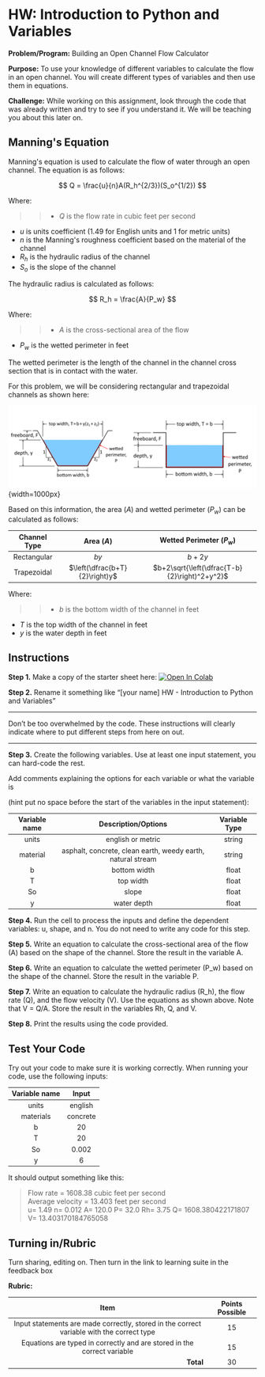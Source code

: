 #  HW: Introduction to Python and Variables

**Problem/Program:** Building an Open Channel Flow Calculator

**Purpose:** To use your knowledge of different variables to calculate the flow in an open channel. You will create different types of variables and then use them in equations.

**Challenge:** While working on this assignment, look through the code that was already written and try to see if you understand it. We will be teaching you about this later on. 

## Manning's Equation

Manning's equation is used to calculate the flow of water through an open channel. The equation is as follows:

$$
Q = \frac{u}{n}A(R_h^{2/3})(S_o^{1/2})
$$

Where:<br>
>>- $Q$ is the flow rate in cubic feet per second<br>
  - $u$ is units coefficient (1.49 for English units and 1 for metric units)<br>
  - $n$ is the Manning's roughness coefficient based on the material of the channel<br>
  - $R_h$ is the hydraulic radius of the channel<br>
  - $S_o$ is the slope of the channel

The hydraulic radius is calculated as follows:

$$
R_h = \frac{A}{P_w}
$$

Where:<br>
>>- $A$ is the cross-sectional area of the flow <br>
  - $P_w$ is the wetted perimeter in feet

The wetted perimeter is the length of the channel in the channel cross section that is in contact with the water.

For this problem, we will be considering rectangular and trapezoidal channels as shown here:

![channel_flow_example.png](images/channel_flow_example.png){width=1000px}

Based on this information, the area ($A$) and wetted perimeter ($P_w$) can be calculated as follows:

| Channel Type |           Area ($A$)           |           Wetted Perimeter ($P_w$)            |
|:------------:|:------------------------------:|:---------------------------------------------:|
|  Rectangular |              $by$              |                    $b+2y$                     |
|  Trapezoidal | $\left(\dfrac{b+T}{2}\right)y$ | $b+2\sqrt{\left(\dfrac{T-b}{2}\right)^2+y^2}$ |

Where:<br>
>>- $b$ is the bottom width of the channel in feet<br>
  - $T$ is the top width of the channel in feet<br>
  - $y$ is the water depth in feet

## Instructions

**Step 1.**  Make a copy of the starter sheet here:
  <a href="https://colab.research.google.com/github/byu-cce270/content/blob/main/docs/unit2/00_intro_python_variables/Starter_Sheet_HW_Introduction_to_Python_and_Variables.ipynb" target="_blank"><img src="https://colab.research.google.com/assets/colab-badge.svg" alt="Open In Colab"/></a>

**Step 2.** Rename it something like “[your name] HW - Introduction to Python and Variables”

---

Don’t be too overwhelmed by the code. These instructions will clearly indicate where to put different steps from here on out.

---

**Step 3.** Create the following variables. Use at least one input statement, you can hard-code the rest. 

Add  comments explaining the options for each variable or what the variable is 

(hint put no space before the start of the variables in the input statement):

| Variable name |                     Description/Options                     | Variable Type |
|:-------------:|:-----------------------------------------------------------:|:-------------:|
|     units     |                      english or metric                      |    string     |
|   material    | asphalt, concrete, clean earth, weedy earth, natural stream |    string     |
|       b       |                        bottom width                         |     float     |
|       T       |                          top width                          |     float     |
|      So       |                            slope                            |     float     |
|       y       |                         water depth                         |     float     |

**Step 4.** Run the cell to process the inputs and define the dependent variables: u, shape, and n. You do not need to write any code for this step.

**Step 5.** Write an equation to calculate the cross-sectional area of the flow (A) based on the shape of the channel. Store the result in the variable A.

**Step 6.** Write an equation to calculate the wetted perimeter (P_w) based on the shape of the channel. Store the 
result in the variable P.

**Step 7.** Write an equation to calculate the hydraulic radius (R_h), the flow rate (Q), and the flow velocity (V). 
Use the equations as shown above. Note that V = Q/A. Store 
the result in the 
variables Rh, Q, and V.

**Step 8.** Print the results using the code provided.


## Test Your Code

Try out your code to make sure it is working correctly. When running your code, use the following inputs:

| Variable name |   Input   |
|:-------------:|:---------:|
|     units     |  english  |
|   materials   | concrete  |
|       b       |    20     |
|       T       |    20     |
|      So       |   0.002   |
|       y       |     6     |

It should output something like this:
> Flow rate =  1608.38  cubic feet per second </br>
> Average velocity =  13.403  feet per second </br>
> u=  1.49  n=  0.012  A=  120.0  P=  32.0  Rh=  3.75  Q=  1608.380422171807  V=  13.403170184765058

## Turning in/Rubric
Turn sharing, editing on. Then turn in the link to learning suite in the feedback box

**Rubric:**

|                                           Item                                            | Points Possible |
|:-----------------------------------------------------------------------------------------:|:---------------:|
| Input statements are made correctly, stored in the correct variable with the correct type |       15        |
|          Equations are typed in correctly and are stored in the correct variable          |       15        |
|                      <div style="text-align: right">**Total**</div>                       |       30        |
